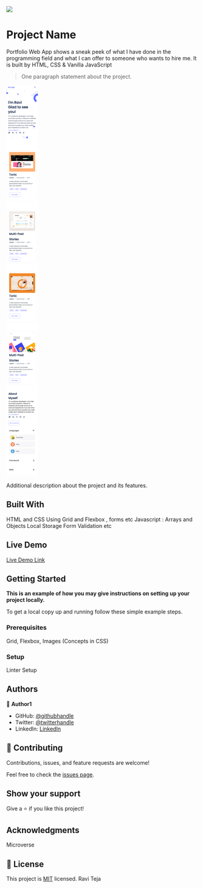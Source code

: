 ![](https://img.shields.io/badge/Microverse-blueviolet)

# Project Name
Portfolio Web App shows a sneak peek of what I have done in the programming field and what I can offer to someone who wants to hire me. It is built by HTML, CSS & Vanilla JavaScript

> One paragraph statement about the project.

![screenshot](./images/portfoli_website.png)

Additional description about the project and its features.

## Built With

HTML and CSS
Using Grid and Flexbox , forms etc
Javascript : Arrays and Objects
Local Storage
Form Validation etc

## Live Demo

[Live Demo Link](https://ravitejam9602.github.io/Portfolio/)



## Getting Started

**This is an example of how you may give instructions on setting up your project locally.**



To get a local copy up and running follow these simple example steps.

### Prerequisites
Grid, Flexbox, Images (Concepts in CSS)
### Setup
Linter Setup 


## Authors

👤 **Author1**

- GitHub: [@githubhandle](https://github.com/RaviTejaM9602/Portfolio)
- Twitter: [@twitterhandle](https://twitter.com/RaviTejaMekala1)
- LinkedIn: [LinkedIn](https://www.linkedin.com/in/ravi-teja-8499a31b9/)

## 🤝 Contributing

Contributions, issues, and feature requests are welcome!

Feel free to check the [issues page](../../issues/).

## Show your support

Give a ⭐️ if you like this project!

## Acknowledgments

Microverse

## 📝 License

This project is [MIT](./MIT.md) licensed.
Ravi Teja


